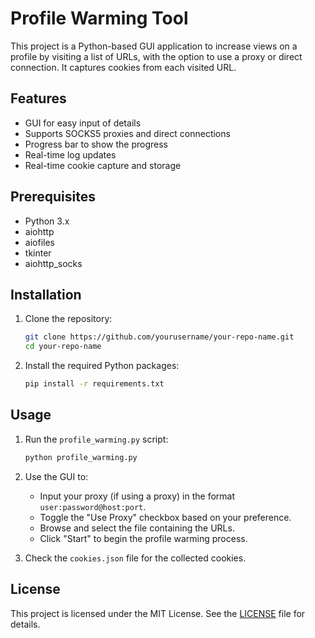 # Profile Warming Tool

This project is a Python-based GUI application to increase views on a profile by visiting a list of URLs, with the option to use a proxy or direct connection. It captures cookies from each visited URL.

## Features

- GUI for easy input of details
- Supports SOCKS5 proxies and direct connections
- Progress bar to show the progress
- Real-time log updates
- Real-time cookie capture and storage

## Prerequisites

- Python 3.x
- aiohttp
- aiofiles
- tkinter
- aiohttp_socks

## Installation

1. Clone the repository:
    ```sh
    git clone https://github.com/yourusername/your-repo-name.git
    cd your-repo-name
    ```

2. Install the required Python packages:
    ```sh
    pip install -r requirements.txt
    ```

## Usage

1. Run the `profile_warming.py` script:
    ```sh
    python profile_warming.py
    ```

2. Use the GUI to:
    - Input your proxy (if using a proxy) in the format `user:password@host:port`.
    - Toggle the "Use Proxy" checkbox based on your preference.
    - Browse and select the file containing the URLs.
    - Click "Start" to begin the profile warming process.

3. Check the `cookies.json` file for the collected cookies.

## License

This project is licensed under the MIT License. See the [LICENSE](LICENSE) file for details.
